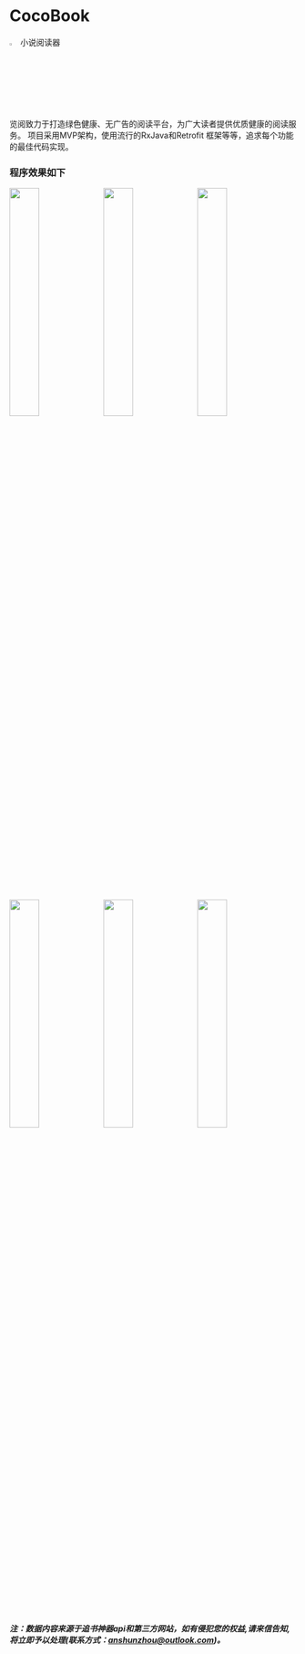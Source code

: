 # CocoBook
<img width="3%" hight="3%" src="https://github.com/zas023/CocoBook/blob/master/image/151633_65868181.png" />  小说阅读器

览阅致力于打造绿色健康、无广告的阅读平台，为广大读者提供优质健康的阅读服务。
项目采用MVP架构，使用流行的RxJava和Retrofit 框架等等，追求每个功能的最佳代码实现。
### 程序效果如下
<p>
<img width="32%" src="https://github.com/zas023/CocoBook/blob/master/image/Screenshot_2018-07-15-09-48-12-297_com.copasso.co.png" />
<img width="32%" src="https://github.com/zas023/CocoBook/blob/master/image/Screenshot_2018-07-15-09-47-08-430_com.copasso.co.png" />
<img width="32%" src="https://github.com/zas023/CocoBook/blob/master/image/Screenshot_2018-07-15-09-47-56-326_com.copasso.co.png" />
<img width="32%" src="https://github.com/zas023/CocoBook/blob/master/image/Screenshot_2018-07-15-09-48-08-079_com.copasso.co.png" />
<img width="32%" src="https://github.com/zas023/CocoBook/blob/master/image/Screenshot_2018-07-15-09-48-39-635_com.copasso.co.png" />
<img width="32%" src="https://github.com/zas023/CocoBook/blob/master/image/Screenshot_2018-07-15-09-48-31-035_com.copasso.co.png" />
</p>

##### 注：数据内容来源于追书神器api和第三方网站，如有侵犯您的权益,请来信告知,将立即予以处理(联系方式：anshunzhou@outlook.com)。

